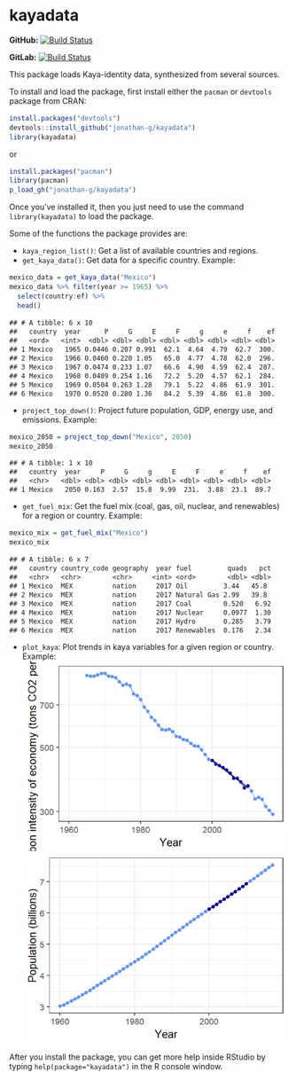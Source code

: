 kayadata
========

**GitHub:** [![Build
Status](https://travis-ci.org/jonathan-g/kayadata.svg?branch=master)](https://github.com/jonathan-g/kayadata/commits/master)

**GitLab:** [![Build
Status](https://gitlab.jgilligan.org/gilligan_teaching/ees_3310/ees_3310_software/kayadata/badges/master/build.svg)](https://gitlab.jgilligan.org/gilligan_teaching/ees_3310/ees_3310_software/kayadata/commits/master)

This package loads Kaya-identity data, synthesized from several sources.

To install and load the package, first install either the `pacman` or
`devtools` package from CRAN:

``` r
install.packages("devtools")
devtools::install_github("jonathan-g/kayadata")
library(kayadata)
```

or

``` r
install.packages("pacman")
library(pacman)
p_load_gh("jonathan-g/kayadata")
```

Once you’ve installed it, then you just need to use the command
`library(kayadata)` to load the package.

Some of the functions the package provides are:

-   `kaya_region_list()`: Get a list of available countries and regions.
-   `get_kaya_data()`: Get data for a specific country. Example:

``` r
mexico_data = get_kaya_data("Mexico") 
mexico_data %>% filter(year >= 1965) %>% 
  select(country:ef) %>%
  head()
```

    ## # A tibble: 6 x 10
    ##   country  year      P     G     E     F     g     e     f    ef
    ##   <ord>   <int>  <dbl> <dbl> <dbl> <dbl> <dbl> <dbl> <dbl> <dbl>
    ## 1 Mexico   1965 0.0446 0.207 0.991  62.1  4.64  4.79  62.7  300.
    ## 2 Mexico   1966 0.0460 0.220 1.05   65.0  4.77  4.78  62.0  296.
    ## 3 Mexico   1967 0.0474 0.233 1.07   66.6  4.90  4.59  62.4  287.
    ## 4 Mexico   1968 0.0489 0.254 1.16   72.2  5.20  4.57  62.1  284.
    ## 5 Mexico   1969 0.0504 0.263 1.28   79.1  5.22  4.86  61.9  301.
    ## 6 Mexico   1970 0.0520 0.280 1.36   84.2  5.39  4.86  61.8  300.

-   `project_top_down()`: Project future population, GDP, energy use,
    and emissions. Example:

``` r
mexico_2050 = project_top_down("Mexico", 2050)
mexico_2050
```

    ## # A tibble: 1 x 10
    ##   country  year     P     G     g     E     F     e     f    ef
    ##   <chr>   <dbl> <dbl> <dbl> <dbl> <dbl> <dbl> <dbl> <dbl> <dbl>
    ## 1 Mexico   2050 0.163  2.57  15.8  9.99  231.  3.88  23.1  89.7

-   `get_fuel_mix`: Get the fuel mix (coal, gas, oil, nuclear, and
    renewables) for a region or country. Example:

``` r
mexico_mix = get_fuel_mix("Mexico")
mexico_mix
```

    ## # A tibble: 6 x 7
    ##   country country_code geography  year fuel         quads   pct
    ##   <chr>   <chr>        <chr>     <int> <ord>        <dbl> <dbl>
    ## 1 Mexico  MEX          nation     2017 Oil         3.44   45.8 
    ## 2 Mexico  MEX          nation     2017 Natural Gas 2.99   39.8 
    ## 3 Mexico  MEX          nation     2017 Coal        0.520   6.92
    ## 4 Mexico  MEX          nation     2017 Nuclear     0.0977  1.30
    ## 5 Mexico  MEX          nation     2017 Hydro       0.285   3.79
    ## 6 Mexico  MEX          nation     2017 Renewables  0.176   2.34

-   `plot_kaya`: Plot trends in kaya variables for a given region or
    country. Example:
    ![](README_files/figure-markdown_github/plot-kaya-1.png)
    ![](README_files/figure-markdown_github/plot-kaya-world-1.png)

After you install the package, you can get more help inside RStudio by
typing `help(package="kayadata")` in the R console window.
